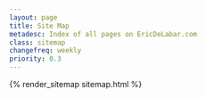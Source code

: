 ```yaml
---
layout: page
title: Site Map
metadesc: Index of all pages on EricDeLabar.com
class: sitemap
changefreq: weekly
priority: 0.3
---
```

{% render_sitemap sitemap\.html %}